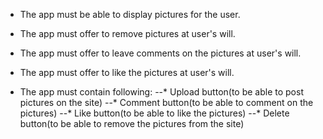* The app must be able to display pictures for the user.
* The app must offer to remove pictures at user's will.
* The app must offer to leave comments on the pictures at user's will.
* The app must offer to like the pictures at user's will.

 * The app must contain following:
  --* Upload button(to be able to post pictures on the site)
  --* Comment button(to be able to comment on the pictures)
  --* Like button(to be able to like the pictures)
  --* Delete button(to be able to remove the pictures from the site)
